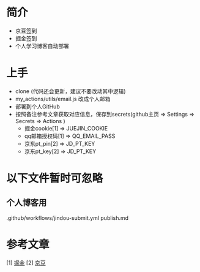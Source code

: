 # 简介

- 京豆签到
- 掘金签到
- 个人学习博客自动部署

# 上手


- clone (代码还会更新，建议不要改动其中逻辑)
- my_actions/utils/email.js 改成个人邮箱 
- 部署到个人GitHub
- 按照备注参考文章获取对应信息，保存到secrets(github主页 => Settings => Secrets => Actions )
  - 掘金cookie[1] => JUEJIN_COOKIE
  - qq邮箱授权码[1] => QQ_EMAIL_PASS
  - 京东pt_pin[2] => JD_PT_KEY
  - 京东pt_key[2] => JD_PT_KEY

# 以下文件暂时可忽略

## 个人博客用

.github/workflows/jindou-submit.yml
publish.md

# 参考文章

[1] [掘金](https://juejin.cn/post/7041495891388743716)
[2] [京豆](https://segmentfault.com/a/1190000041786477)